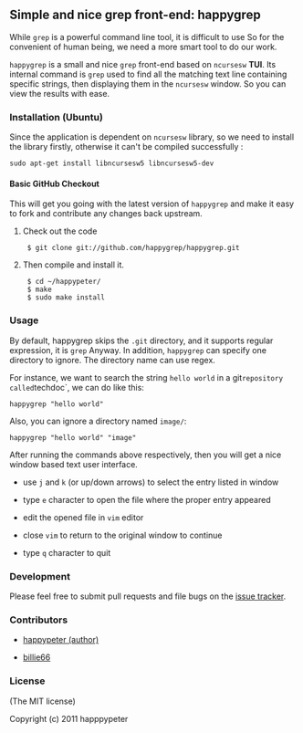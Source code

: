 ## Simple and nice grep front-end: happygrep 

While `grep` is a powerful command line tool, it is difficult to use
So for the convenient of human being, we need a more smart
tool to do our work. 

`happygrep` is a small and nice `grep` front-end based on `ncursesw` __TUI__. 
Its internal command is `grep` used to find all the matching text line
containing specific strings, then displaying them in the `ncursesw` window.
So you can view the results with ease.

### Installation (Ubuntu)

Since the application is dependent on `ncursesw` library, so we need to
install the library firstly, otherwise it can't be compiled successfully :
    
    sudo apt-get install libncursesw5 libncursesw5-dev 

#### Basic GitHub Checkout

This will get you going with the latest version of `happygrep` and make it
easy to fork and contribute any changes back upstream.

1. Check out the code

        $ git clone git://github.com/happygrep/happygrep.git 

2. Then compile and install it.

        $ cd ~/happypeter/
        $ make
        $ sudo make install
         
### Usage

By default, happygrep skips the `.git` directory, and it supports regular
expression, it is `grep` Anyway. In addition, `happygrep` can specify one
directory to ignore. The directory name can use regex. 

For instance, we want to search the string `hello world` in a git` repository called
`techdoc`, we can do like this:

    happygrep "hello world"

Also, you can ignore a directory named `image/`:

    happygrep "hello world" "image"

After running the commands above respectively, then you will get a nice window based
text user interface. 

* use `j` and `k` (or up/down arrows) to select the entry listed in window

* type `e` character to open the file where the proper entry appeared

* edit the opened file in `vim` editor

* close `vim` to return to the original window to continue

* type `q` character to quit 

### Development

Please feel free to submit pull requests and file bugs on the [issue
tracker](https://github.com/happypeter/happygrep/issues).

### Contributors 

* [happypeter (author)](https://github.com/happypeter)

* [billie66](https://github.com/billie66)

### License

(The MIT license)

Copyright (c) 2011 happpypeter 

